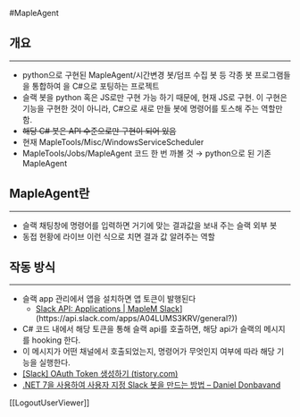 #MapleAgent

## 개요
---
- python으로 구현된 MapleAgent/시간변경 봇/덤프 수집 봇 등 각종 봇 프로그램들을 통합하여 을 C#으로 포팅하는 프로젝트
- 슬랙 봇을 python 혹은 JS로만 구현 가능 하기 때문에, 현재 JS로 구현. 이 구현은 기능을 구현한 것이 아니라, C#으로 새로 만들 봇에 명령어를 토스해 주는 역할만 함. 
- ~~해당 C# 봇은 API 수준으로만 구현이 되어 있음~~
- 현재 MapleTools/Misc/WindowsServiceScheduler
- MapleTools/Jobs/MapleAgent 코드 한 번 까볼 것 → python으로 된 기존 MapleAgent


## MapleAgent란
---
- 슬랙 채팅창에 명령어를 입력하면 거기에 맞는 결과값을 보내 주는 슬랙 외부 봇
- 동접 현황에 라이브 이런 식으로 치면 결과 값 알려주는 역할


## 작동 방식
---
- 슬랙 app 관리에서 앱을 설치하면 앱 토큰이 발행된다
    - [Slack API: Applications | MapleM Slack]([https://api.slack.com/apps/A04LUMS3KRV/general?)](https://api.slack.com/apps/A04LUMS3KRV/general?))
- C# 코드 내에서 해당 토큰을 통해 슬랙 api를 호출하면, 해당 api가 슬랙의 메시지를 hooking 한다.
- 이 메시지가 어떤 채널에서 호출되었는지, 명령어가 무엇인지 여부에 따라 해당 기능을 실행한다.
- [[Slack] OAuth Token 생성하기 (tistory.com)](https://miaow-miaow.tistory.com/148)
- [.NET 7을 사용하여 사용자 지정 Slack 봇을 만드는 방법 – Daniel Donbavand](https://danieldonbavand.com/2023/05/03/how-to-create-a-custom-slack-bot-with-net-7/)



[[LogoutUserViewer]]
 
